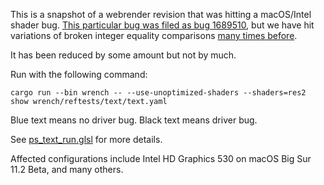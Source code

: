 This is a snapshot of a webrender revision that was hitting a macOS/Intel shader bug. [This particular bug was filed as bug 1689510](https://bugzilla.mozilla.org/show_bug.cgi?id=1689510), but we have hit variations of broken integer equality comparisons [many times before](https://github.com/servo/webrender/wiki/Driver-issues#2864---mac-glsl-compiler-bug-with-integer-comparisons).

It has been reduced by some amount but not by much.

Run with the following command:

```
cargo run --bin wrench -- --use-unoptimized-shaders --shaders=res2 show wrench/reftests/text/text.yaml
```

Blue text means no driver bug.
Black text means driver bug.

See [ps_text_run.glsl](./res2/ps_text_run.glsl) for more details.

Affected configurations include Intel HD Graphics 530 on macOS Big Sur 11.2 Beta, and many others.
